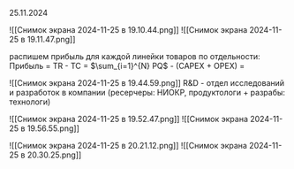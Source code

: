 25.11.2024

![[Снимок экрана 2024-11-25 в 19.10.44.png]]
![[Снимок экрана 2024-11-25 в 19.11.47.png]]

распишем прибыль для каждой линейки товаров по отдельности:
Прибыль = TR - TC = $\sum_{i=1}^{N} PQ$ - (CAPEX + OPEX) = 

![[Снимок экрана 2024-11-25 в 19.44.59.png]]
R&D - отдел исследований и разработок в компании (ресерчеры: НИОКР, продуктологи + разрабы: технологи)

![[Снимок экрана 2024-11-25 в 19.52.47.png]]
![[Снимок экрана 2024-11-25 в 19.56.55.png]]

![[Снимок экрана 2024-11-25 в 20.21.12.png]]
![[Снимок экрана 2024-11-25 в 20.30.25.png]]


